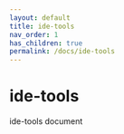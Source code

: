 ```yaml
---
layout: default
title: ide-tools
nav_order: 1
has_children: true
permalink: /docs/ide-tools
---
```


# ide-tools

ide-tools document
